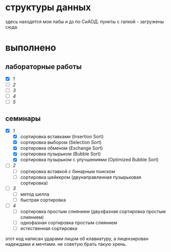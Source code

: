 # структуры данных

здесь находятся мои лабы и дз по СиАОД. пункты с галкой - загружены сюда.

# выполнено
## лабораторные работы
- [x] *1*
- [ ] *2*
- [ ] *3*
- [ ] *4*
- [ ] *5*
## семинары
- [x] *1*
	- [x] сортировка вставками (Insertion Sort)
	- [x] сортировка выбором (Selection Sort)
	- [x] сортировка обменом (Exchange Sort)
	- [x] сортировка пузырьком (Bubble Sort)
	- [x] сортировка пузырьком с улучшениями (Optimized Bubble Sort)
- [ ] *2*
	- [ ] сортировка вставкой с бинарным поиском
	- [ ] сортировка шейкером (двунаправленная пузырьковая сортировка)
- [ ] *3*
	- [ ] метод шелла
	- [ ] быстрая сортировка
- [ ] *4*
	- [ ] сортировка простым слиянием (двухфазная сортировка простым слиянием)
	- [ ] однофазная сортировка простым слиянием
	- [ ] естественная сортировка

этот код написан ударами лицом об клавиатуру, а лицензирован надеждами и мечтами. не советую брать такую хрень.